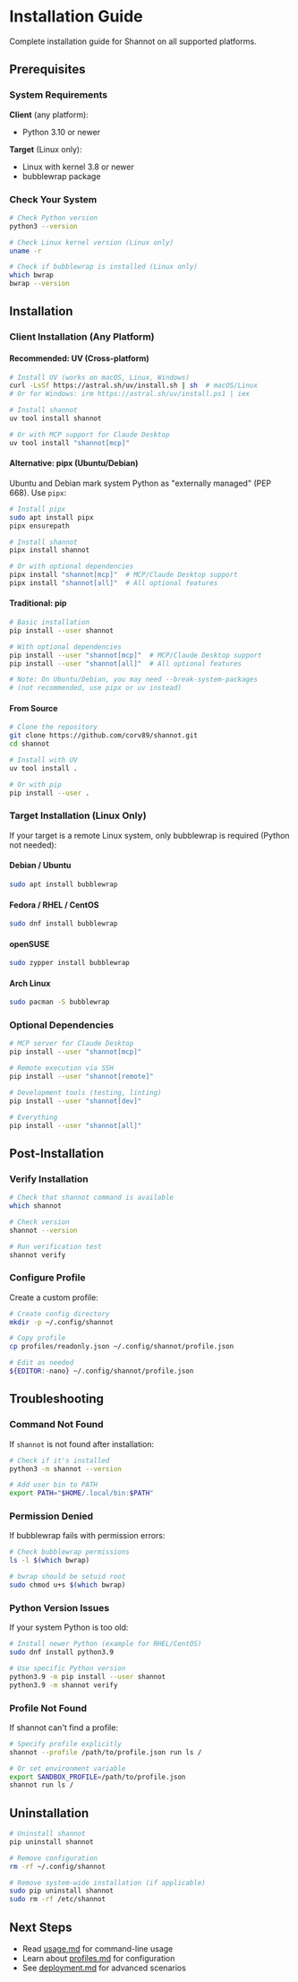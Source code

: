 # Installation Guide

Complete installation guide for Shannot on all supported platforms.

## Prerequisites

### System Requirements

**Client** (any platform):
- Python 3.10 or newer

**Target** (Linux only):
- Linux with kernel 3.8 or newer
- bubblewrap package

### Check Your System

```bash
# Check Python version
python3 --version

# Check Linux kernel version (Linux only)
uname -r

# Check if bubblewrap is installed (Linux only)
which bwrap
bwrap --version
```

## Installation

### Client Installation (Any Platform)

#### Recommended: UV (Cross-platform)

```bash
# Install UV (works on macOS, Linux, Windows)
curl -LsSf https://astral.sh/uv/install.sh | sh  # macOS/Linux
# Or for Windows: irm https://astral.sh/uv/install.ps1 | iex

# Install shannot
uv tool install shannot

# Or with MCP support for Claude Desktop
uv tool install "shannot[mcp]"
```

#### Alternative: pipx (Ubuntu/Debian)

Ubuntu and Debian mark system Python as "externally managed" (PEP 668). Use `pipx`:

```bash
# Install pipx
sudo apt install pipx
pipx ensurepath

# Install shannot
pipx install shannot

# Or with optional dependencies
pipx install "shannot[mcp]"  # MCP/Claude Desktop support
pipx install "shannot[all]"  # All optional features
```

#### Traditional: pip

```bash
# Basic installation
pip install --user shannot

# With optional dependencies
pip install --user "shannot[mcp]"  # MCP/Claude Desktop support
pip install --user "shannot[all]"  # All optional features

# Note: On Ubuntu/Debian, you may need --break-system-packages
# (not recommended, use pipx or uv instead)
```

#### From Source

```bash
# Clone the repository
git clone https://github.com/corv89/shannot.git
cd shannot

# Install with UV
uv tool install .

# Or with pip
pip install --user .
```

### Target Installation (Linux Only)

If your target is a remote Linux system, only bubblewrap is required (Python not needed):

#### Debian / Ubuntu

```bash
sudo apt install bubblewrap
```

#### Fedora / RHEL / CentOS

```bash
sudo dnf install bubblewrap
```

#### openSUSE

```bash
sudo zypper install bubblewrap
```

#### Arch Linux

```bash
sudo pacman -S bubblewrap
```

### Optional Dependencies

```bash
# MCP server for Claude Desktop
pip install --user "shannot[mcp]"

# Remote execution via SSH
pip install --user "shannot[remote]"

# Development tools (testing, linting)
pip install --user "shannot[dev]"

# Everything
pip install --user "shannot[all]"
```

## Post-Installation

### Verify Installation

```bash
# Check that shannot command is available
which shannot

# Check version
shannot --version

# Run verification test
shannot verify
```

### Configure Profile

Create a custom profile:

```bash
# Create config directory
mkdir -p ~/.config/shannot

# Copy profile
cp profiles/readonly.json ~/.config/shannot/profile.json

# Edit as needed
${EDITOR:-nano} ~/.config/shannot/profile.json
```

## Troubleshooting

### Command Not Found

If `shannot` is not found after installation:

```bash
# Check if it's installed
python3 -m shannot --version

# Add user bin to PATH
export PATH="$HOME/.local/bin:$PATH"
```

### Permission Denied

If bubblewrap fails with permission errors:

```bash
# Check bubblewrap permissions
ls -l $(which bwrap)

# bwrap should be setuid root
sudo chmod u+s $(which bwrap)
```

### Python Version Issues

If your system Python is too old:

```bash
# Install newer Python (example for RHEL/CentOS)
sudo dnf install python3.9

# Use specific Python version
python3.9 -m pip install --user shannot
python3.9 -m shannot verify
```

### Profile Not Found

If shannot can't find a profile:

```bash
# Specify profile explicitly
shannot --profile /path/to/profile.json run ls /

# Or set environment variable
export SANDBOX_PROFILE=/path/to/profile.json
shannot run ls /
```

## Uninstallation

```bash
# Uninstall shannot
pip uninstall shannot

# Remove configuration
rm -rf ~/.config/shannot

# Remove system-wide installation (if applicable)
sudo pip uninstall shannot
sudo rm -rf /etc/shannot
```

## Next Steps

- Read [usage.md](usage.md) for command-line usage
- Learn about [profiles.md](profiles.md) for configuration
- See [deployment.md](deployment.md) for advanced scenarios
